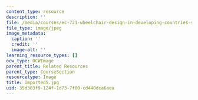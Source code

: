 ```yaml
---
content_type: resource
description: ''
file: /media/courses/ec-721-wheelchair-design-in-developing-countries-spring-2009/35d383f9124f1d737f00cd440dca6aea_Imported5.jpg
file_type: image/jpeg
image_metadata:
  caption: ''
  credit: ''
  image-alt: ''
learning_resource_types: []
ocw_type: OCWImage
parent_title: Related Resources
parent_type: CourseSection
resourcetype: Image
title: Imported5.jpg
uid: 35d383f9-124f-1d73-7f00-cd440dca6aea
---
```

